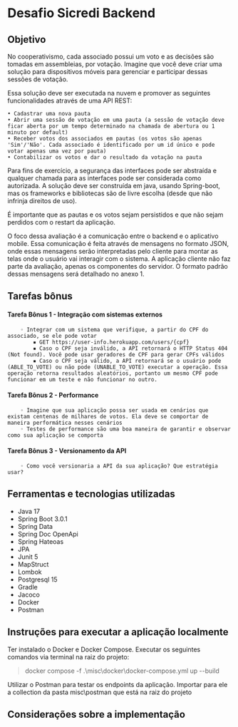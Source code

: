 # Desafio Sicredi Backend
## Objetivo
No cooperativismo, cada associado possui um voto e as decisões são tomadas em assembleias, por votação. Imagine que você deve criar uma solução para dispositivos móveis para gerenciar e participar dessas sessões de votação. 

Essa solução deve ser executada na nuvem e promover as seguintes funcionalidades através de uma API REST:

    • Cadastrar uma nova pauta
    • Abrir uma sessão de votação em uma pauta (a sessão de votação deve ficar aberta por um tempo determinado na chamada de abertura ou 1 minuto por default)
    • Receber votos dos associados em pautas (os votos são apenas 'Sim'/'Não'. Cada associado é identificado por um id único e pode votar apenas uma vez por pauta)
    • Contabilizar os votos e dar o resultado da votação na pauta

Para fins de exercício, a segurança das interfaces pode ser abstraída e qualquer chamada para as interfaces pode ser considerada como autorizada. A solução deve ser construída em java, usando Spring-boot, mas os frameworks e bibliotecas são de livre escolha (desde que não infrinja direitos de uso).

É importante que as pautas e os votos sejam persistidos e que não sejam perdidos com o restart da aplicação.

O foco dessa avaliação é a comunicação entre o backend e o aplicativo mobile. Essa comunicação é feita através de mensagens no formato JSON, onde essas mensagens serão interpretadas pelo cliente para montar as telas onde o usuário vai interagir com o sistema. A aplicação cliente não faz parte da avaliação, apenas os componentes do servidor. O formato padrão dessas mensagens será detalhado no anexo 1.

## Tarefas bônus
#### Tarefa Bônus 1 - Integração com sistemas externos
    
        ◦ Integrar com um sistema que verifique, a partir do CPF do associado, se ele pode votar
            ▪ GET https://user-info.herokuapp.com/users/{cpf}
            ▪ Caso o CPF seja inválido, a API retornará o HTTP Status 404 (Not found). Você pode usar geradores de CPF para gerar CPFs válidos
            ▪ Caso o CPF seja válido, a API retornará se o usuário pode (ABLE_TO_VOTE) ou não pode (UNABLE_TO_VOTE) executar a operação. Essa operação retorna resultados aleatórios, portanto um mesmo CPF pode funcionar em um teste e não funcionar no outro.
#### Tarefa Bônus 2 - Performance
        ◦ Imagine que sua aplicação possa ser usada em cenários que existam centenas de milhares de votos. Ela deve se comportar de maneira performática nesses cenários
        ◦ Testes de performance são uma boa maneira de garantir e observar como sua aplicação se comporta
#### Tarefa Bônus 3 - Versionamento da API
        ◦ Como você versionaria a API da sua aplicação? Que estratégia usar?

## Ferramentas e tecnologias utilizadas

* Java 17
* Spring Boot 3.0.1
* Spring Data
* Spring Doc OpenApi
* Spring Hateoas
* JPA
* Junit 5
* MapStruct
* Lombok
* Postgresql 15
* Gradle
* Jacoco
* Docker
* Postman

## Instruções para executar a aplicação localmente
Ter instalado o Docker e Docker Compose. Executar os seguintes comandos via terminal na raiz do projeto:
>docker compose -f .\misc\docker\docker-compose.yml up --build

Utilizar o Postman para testar os endpoints da aplicação. Importar para ele a collection da pasta misc\postman que está na raiz do projeto

## Considerações sobre a implementação
